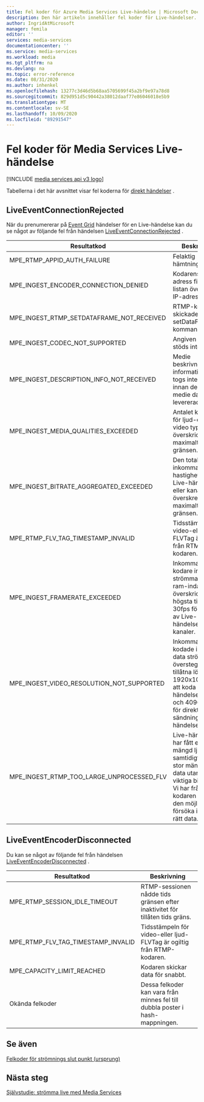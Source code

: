 ```yaml
---
title: Fel koder för Azure Media Services Live-händelse | Microsoft Docs
description: Den här artikeln innehåller fel koder för Live-händelser.
author: IngridAtMicrosoft
manager: femila
editor: ''
services: media-services
documentationcenter: ''
ms.service: media-services
ms.workload: media
ms.tgt_pltfrm: na
ms.devlang: na
ms.topic: error-reference
ms.date: 08/31/2020
ms.author: inhenkel
ms.openlocfilehash: 13277c3d46d5b68aa5705699f45a2bf9e97a78d8
ms.sourcegitcommit: 829d951d5c90442a38012daaf77e86046018e5b9
ms.translationtype: MT
ms.contentlocale: sv-SE
ms.lasthandoff: 10/09/2020
ms.locfileid: "89291547"
---
```

# <a name="media-services-live-event-error-codes"></a>Fel koder för Media Services Live-händelse

[!INCLUDE [media services api v3 logo](./includes/v3-hr.md)]

Tabellerna i det här avsnittet visar fel koderna för [direkt händelser](live-events-outputs-concept.md) .

## <a name="liveeventconnectionrejected"></a>LiveEventConnectionRejected

När du prenumererar på [Event Grid](../../event-grid/index.yml) händelser för en Live-händelse kan du se något av följande fel från händelsen [LiveEventConnectionRejected](media-services-event-schemas.md#liveeventconnectionrejected)  .

| Resultatkod | Beskrivning |
| ----------- | ----------- |
| MPE_RTMP_APPID_AUTH_FAILURE | Felaktig hämtnings-URL |
| MPE_INGEST_ENCODER_CONNECTION_DENIED | Kodarens IP-adress finns inte i listan över tillåtna IP-adresser |
| MPE_INGEST_RTMP_SETDATAFRAME_NOT_RECEIVED | RTMP-kodaren skickade inte setDataFrame-kommandot. |
| MPE_INGEST_CODEC_NOT_SUPPORTED | Angiven Codec stöds inte. |
| MPE_INGEST_DESCRIPTION_INFO_NOT_RECEIVED |Medie beskrivnings informationen togs inte emot innan de faktiska medie data levererades.|
| MPE_INGEST_MEDIA_QUALITIES_EXCEEDED |Antalet kvaliteter för ljud-eller video typ överskrider den maximalt tillåtna gränsen.|
| MPE_INGEST_BITRATE_AGGREGATED_EXCEEDED |Den totala inkommande bit hastigheten i en Live-händelse eller kanal tjänst överskred den maximalt tillåtna gränsen.|
| MPE_RTMP_FLV_TAG_TIMESTAMP_INVALID | Tidsstämpeln för video-eller ljud-FLVTag är ogiltig från RTMP-kodaren. |
| MPE_INGEST_FRAMERATE_EXCEEDED | Inkommande kodare inmatade strömmar med ram-indata överskrider den högsta tillåtna 30fps för kodning av Live-händelser/-kanaler.|
| MPE_INGEST_VIDEO_RESOLUTION_NOT_SUPPORTED | Inkommande kodade inmatade data strömmar översteg följande tillåtna lösningar: 1920x1088 för att koda Live-händelser/kanaler och 4096 x 2160 för direkt sändnings händelser/kanaler.|
| MPE_INGEST_RTMP_TOO_LARGE_UNPROCESSED_FLV | Live-händelsen har fått en stor mängd ljuddata samtidigt, eller en stor mängd video data utan några viktiga bild rutor. Vi har frånkopplat kodaren för att ge den möjlighet att försöka igen med rätt data. |

## <a name="liveeventencoderdisconnected"></a>LiveEventEncoderDisconnected

Du kan se något av följande fel från händelsen [LiveEventEncoderDisconnected](media-services-event-schemas.md#liveeventencoderdisconnected) .

|Resultatkod|Beskrivning|
|---|---|
|MPE_RTMP_SESSION_IDLE_TIMEOUT|RTMP-sessionen nådde tids gränsen efter inaktivitet för tillåten tids gräns.|
|MPE_RTMP_FLV_TAG_TIMESTAMP_INVALID|Tidsstämpeln för video-eller ljud-FLVTag är ogiltig från RTMP-kodaren.|
|MPE_CAPACITY_LIMIT_REACHED|Kodaren skickar data för snabbt.|
|Okända felkoder|Dessa felkoder kan vara från minnes fel till dubbla poster i hash-mappningen.|


## <a name="see-also"></a>Se även

[Felkoder för strömnings slut punkt (ursprung)](streaming-endpoint-error-codes.md)

## <a name="next-steps"></a>Nästa steg

[Självstudie: strömma live med Media Services](stream-live-tutorial-with-api.md)
